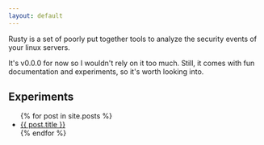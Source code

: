 ```yaml
---
layout: default
---
```


Rusty is a set of poorly put together tools to analyze the security events of your linux servers.

It's v0.0.0 for now so I wouldn't rely on it too much. Still, it comes with fun documentation and experiments, so it's worth looking into.

<h2>Experiments</h2>
<ul>
  {% for post in site.posts %}
    <li>
      <a href="{{ post.url }}">{{ post.title }}</a>
    </li>
  {% endfor %}
</ul>
